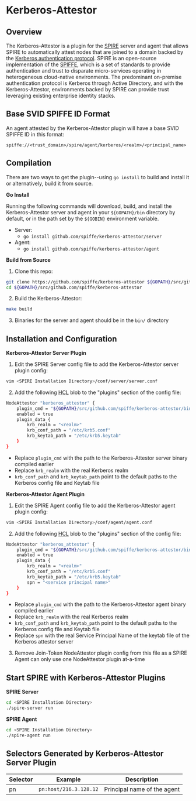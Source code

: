 Kerberos-Attestor
==

Overview
--

The Kerberos-Attestor is a plugin for the [SPIRE][spire] server and agent that allows SPIRE to automatically attest nodes that are joined to a domain backed by the [Kerberos authentication protocol][kerberos].  SPIRE is an open-source implementation of the [SPIFFE][spiffe], which is a set of standards to provide authentication and trust to disparate micro-services operating in heterogeneous cloud-native environments.  The predominant on-premise authentication protocol is Kerberos through Active Directory, and with the Kerberos-Attestor, environments backed by SPIRE can provide trust leveraging existing enterprise identity stacks.

Base SVID SPIFFE ID Format
--

An agent attested by the Kerberos-Attestor plugin will have a base SVID SPIFFE ID in this format:

  `spiffe://<trust_domain>/spire/agent/kerberos/<realm>/<principal_name>`

Compilation
--

There are two ways to get the plugin--using `go install` to build and install it or alternatively, build it from source.

**Go Install**

Running the following commands will download, build, and install the Kerberos-Attestor server and agent in your `${GOPATH}/bin` directory by default, or in the path set by the `${GOBIN}` environment variable.

* Server:
  * `go install github.com/spiffe/kerberos-attestor/server`
* Agent:
  * `go install github.com/spiffe/kerberos-attestor/agent`

**Build from Source**

1. Clone this repo:

  ```bash
  git clone https://github.com/spiffe/kerberos-attestor ${GOPATH}/src/github.com/spiffe/kerberos-attestor
  cd ${GOPATH}/src/github.com/spiffe/kerberos-attestor
  ```

2. Build the Kerberos-Attestor:

  ```bash
  make build
  ```

3. Binaries for the server and agent should be in the `bin/` directory

Installation and Configuration
--

**Kerberos-Attestor Server Plugin**

1. Edit the SPIRE Server config file to add the Kerberos-Attestor server plugin config:

  ```bash
  vim <SPIRE Installation Directory>/conf/server/server.conf
  ```

2. Add the following [HCL][hcl] blob to the "plugins" section of the config file:

  ```bash
  NodeAttestor "kerberos_attestor" {
      plugin_cmd = "${GOPATH}/src/github.com/spiffe/kerberos-attestor/bin/server"
      enabled = true
      plugin_data {
          krb_realm = "<realm>"
          krb_conf_path = "/etc/krb5.conf"
          krb_keytab_path = "/etc/krb5.keytab"
      }
  }
  ```
  * Replace `plugin_cmd` with the path to the Kerberos-Attestor server binary compiled earlier
  * Replace `krb_realm` with the real Kerberos realm
  * `krb_conf_path` and `krb_keytab_path` point to the default paths to the Kerberos config file and Keytab file

**Kerberos-Attestor Agent Plugin**

1. Edit the SPIRE Agent config file to add the Kerberos-Attestor agent plugin config:

  ```bash
  vim <SPIRE Installation Directory>/conf/agent/agent.conf
  ```

2. Add the following [HCL][hcl] blob to the "plugins" section of the config file:

  ```bash
  NodeAttestor "kerberos_attestor" {
      plugin_cmd = "${GOPATH}/src/github.com/spiffe/kerberos-attestor/bin/agent"
      enabled = true
      plugin_data {
          krb_realm = "<realm>"
          krb_conf_path = "/etc/krb5.conf"
          krb_keytab_path = "/etc/krb5.keytab"
          spn = "<service principal name>"
      }
  }
  ```
  * Replace `plugin_cmd` with the path to the Kerberos-Attestor agent binary compiled earlier
  * Replace `krb_realm` with the real Kerberos realm
  * `krb_conf_path` and `krb_keytab_path` point to the default paths to the Kerberos config file and Keytab file
  * Replace `spn` with the real Service Principal Name of the keytab file of the Kerberos attestor server

3. Remove Join-Token NodeAttestor plugin config from this file as a SPIRE Agent can only use one NodeAttestor plugin at-a-time

Start SPIRE with Kerberos-Attestor Plugins
--

**SPIRE Server**

```bash
cd <SPIRE Installation Directory>
./spire-server run
```

**SPIRE Agent**

```bash
cd <SPIRE Installation Directory>
./spire-agent run
```

Selectors Generated by Kerberos-Attestor Server Plugin
--

| Selector   | Example             | Description             |
| ---------- | ------------------- | ----------------------- |
| pn         | `pn:host/216.3.128.12` | Principal name of the agent |


[spire]: https://github.com/spiffe/spire
[spiffe]: https://github.com/spiffe/spiffe
[kerberos]: https://en.wikipedia.org/wiki/Kerberos_(protocol)
[hcl]: https://github.com/hashicorp/hcl

